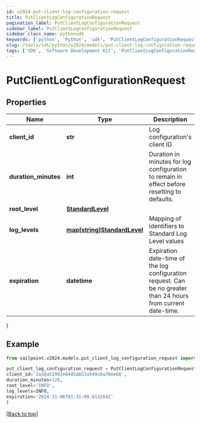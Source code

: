 ```yaml
---
id: v2024-put-client-log-configuration-request
title: PutClientLogConfigurationRequest
pagination_label: PutClientLogConfigurationRequest
sidebar_label: PutClientLogConfigurationRequest
sidebar_class_name: pythonsdk
keywords: ['python', 'Python', 'sdk', 'PutClientLogConfigurationRequest', 'V2024PutClientLogConfigurationRequest'] 
slug: /tools/sdk/python/v2024/models/put-client-log-configuration-request
tags: ['SDK', 'Software Development Kit', 'PutClientLogConfigurationRequest', 'V2024PutClientLogConfigurationRequest']
---
```


# PutClientLogConfigurationRequest


## Properties

Name | Type | Description | Notes
------------ | ------------- | ------------- | -------------
**client_id** | **str** | Log configuration's client ID | [optional] 
**duration_minutes** | **int** | Duration in minutes for log configuration to remain in effect before resetting to defaults. | [optional] [default to 240]
**root_level** | [**StandardLevel**](standard-level) |  | [required]
**log_levels** | [**map[string]StandardLevel**](standard-level) | Mapping of identifiers to Standard Log Level values | [optional] 
**expiration** | **datetime** | Expiration date-time of the log configuration request.  Can be no greater than 24 hours from current date-time. | [optional] 
}

## Example

```python
from sailpoint.v2024.models.put_client_log_configuration_request import PutClientLogConfigurationRequest

put_client_log_configuration_request = PutClientLogConfigurationRequest(
client_id='3a38a51992e8445ab51a549c0a70ee66',
duration_minutes=120,
root_level='INFO',
log_levels=INFO,
expiration='2024-11-06T01:31:08.013164Z'
)

```
[[Back to top]](#) 

